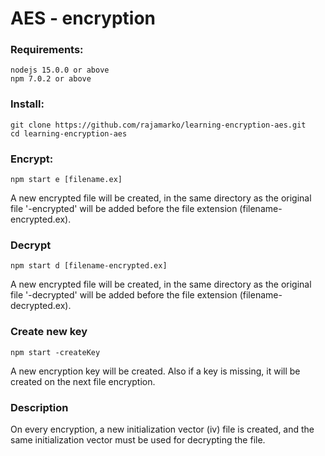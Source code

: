 # AES - encryption

### Requirements:

```
nodejs 15.0.0 or above
npm 7.0.2 or above
```

### Install:

```
git clone https://github.com/rajamarko/learning-encryption-aes.git
cd learning-encryption-aes
```

### Encrypt:

```
npm start e [filename.ex]
```

A new encrypted file will be created, in the same directory as the original file '-encrypted' will be added before the file extension (filename-encrypted.ex).

### Decrypt

```
npm start d [filename-encrypted.ex]
```

A new encrypted file will be created, in the same directory as the original file '-decrypted' will be added before the file extension (filename-decrypted.ex).

### Create new key

```
npm start -createKey
```

A new encryption key will be created. Also if a key is missing, it will be created on the next file encryption.

### Description

On every encryption, a new initialization vector (iv) file is created, and the same initialization vector must be used for decrypting the file.

